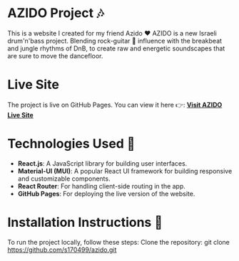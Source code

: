 # AZIDO Project 🎶
This is a website I created for my friend Azido ❤️ AZIDO is a new Israeli drum'n'bass project. Blending rock-guitar 🎸 influence with the breakbeat and jungle rhythms of DnB, to create raw and energetic soundscapes that are sure to move the dancefloor.

# Live Site
The project is live on GitHub Pages. You can view it here 👉:
[**Visit AZIDO Live Site**](https://s170499.github.io/azido/)

# Technologies Used 🤖
- **React.js**: A JavaScript library for building user interfaces.
- **Material-UI (MUI)**: A popular React UI framework for building responsive and customizable components.
- **React Router**: For handling client-side routing in the app.
- **GitHub Pages**: For deploying the live version of the website.

# Installation Instructions 🥱
To run the project locally, follow these steps:
Clone the repository:
git clone https://github.com/s170499/azido.git
